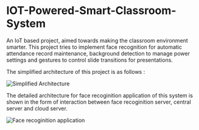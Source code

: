 # IOT-Powered-Smart-Classroom-System

An IoT based project, aimed towards making the classroom environment smarter. This project tries to implement face recognition for automatic attendance record maintenance, background detection to manage power settings and gestures to control slide transitions for presentations.

The simplified architecture of this project is as follows : 

![Simplified Architecture](https://github.com/tenacious7/smart-classroom-system/blob/master/Simplified_Architecture.jpg)

The detailed architecture for face recoginition application of this system is shown in the form of interaction between face recoginition server, central server and cloud server.

![Face recoginition application](https://github.com/tenacious7/smart-classroom-system/blob/master/Face-recoginition.jpg)

